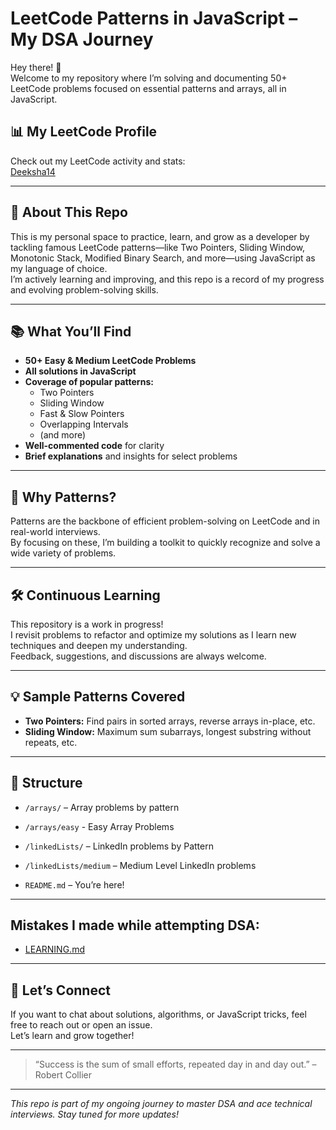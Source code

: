 # LeetCode Patterns in JavaScript – My DSA Journey

Hey there! 👋  
Welcome to my repository where I’m solving and documenting 50+ LeetCode problems focused on essential patterns and arrays, all in JavaScript.

## 📊 My LeetCode Profile

Check out my LeetCode activity and stats:  
[Deeksha14](https://leetcode.com/u/Deeksha14/)

---

## 🚀 About This Repo

This is my personal space to practice, learn, and grow as a developer by tackling famous LeetCode patterns—like Two Pointers, Sliding Window, Monotonic Stack, Modified Binary Search, and more—using JavaScript as my language of choice.  
I’m actively learning and improving, and this repo is a record of my progress and evolving problem-solving skills.

---

## 📚 What You’ll Find

- **50+ Easy & Medium LeetCode Problems**
- **All solutions in JavaScript**
- **Coverage of popular patterns:**
  - Two Pointers
  - Sliding Window
  - Fast & Slow Pointers
  - Overlapping Intervals
  - (and more)
- **Well-commented code** for clarity
- **Brief explanations** and insights for select problems

---

## 🌱 Why Patterns?

Patterns are the backbone of efficient problem-solving on LeetCode and in real-world interviews.  
By focusing on these, I’m building a toolkit to quickly recognize and solve a wide variety of problems.

---

## 🛠️ Continuous Learning

This repository is a work in progress!  
I revisit problems to refactor and optimize my solutions as I learn new techniques and deepen my understanding.  
Feedback, suggestions, and discussions are always welcome.

---

## 💡 Sample Patterns Covered

- **Two Pointers:** Find pairs in sorted arrays, reverse arrays in-place, etc.
- **Sliding Window:** Maximum sum subarrays, longest substring without repeats, etc.

---

## 📂 Structure

- `/arrays/` – Array problems by pattern
- `/arrays/easy` - Easy Array Problems
- `/linkedLists/` – LinkedIn problems by Pattern
- `/linkedLists/medium` – Medium Level LinkedIn problems

- `README.md` – You’re here!

---

## Mistakes I made while attempting DSA: 

- [LEARNING.md](learnings)

---

## 📣 Let’s Connect

If you want to chat about solutions, algorithms, or JavaScript tricks, feel free to reach out or open an issue.  
Let’s learn and grow together!

---

> “Success is the sum of small efforts, repeated day in and day out.” – Robert Collier

---

_This repo is part of my ongoing journey to master DSA and ace technical interviews. Stay tuned for more updates!_
